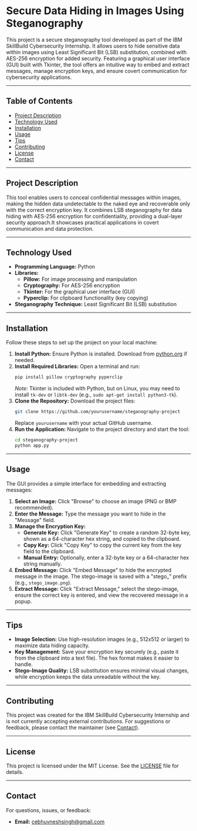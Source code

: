 # Secure Data Hiding in Images Using Steganography

This project is a secure steganography tool developed as part of the IBM SkillBuild Cybersecurity Internship. It allows users to hide sensitive data within images using Least Significant Bit (LSB) substitution, combined with AES-256 encryption for added security. Featuring a graphical user interface (GUI) built with Tkinter, the tool offers an intuitive way to embed and extract messages, manage encryption keys, and ensure covert communication for cybersecurity applications.

---

## Table of Contents
- [Project Description](#project-description)
- [Technology Used](#technology-used)
- [Installation](#installation)
- [Usage](#usage)
- [Tips](#tips)
- [Contributing](#contributing)
- [License](#license)
- [Contact](#contact)

---

## Project Description
This tool enables users to conceal confidential messages within images, making the hidden data undetectable to the naked eye and recoverable only with the correct encryption key. It combines LSB steganography for data hiding with AES-256 encryption for confidentiality, providing a dual-layer security approach.It showcases practical applications in covert communication and data protection.

---

## Technology Used
- **Programming Language:** Python  
- **Libraries:**  
  - **Pillow:** For image processing and manipulation  
  - **Cryptography:** For AES-256 encryption  
  - **Tkinter:** For the graphical user interface (GUI)  
  - **Pyperclip:** For clipboard functionality (key copying)  
- **Steganography Technique:** Least Significant Bit (LSB) substitution  

---

## Installation
Follow these steps to set up the project on your local machine:

1. **Install Python:** Ensure Python is installed. Download from [python.org](https://www.python.org/downloads/) if needed.
2. **Install Required Libraries:** Open a terminal and run:
   ```bash
   pip install pillow cryptography pyperclip
   ```
   *Note:* Tkinter is included with Python, but on Linux, you may need to install `tk-dev` or `libtk-dev` (e.g., `sudo apt-get install python3-tk`).
3. **Clone the Repository:** Download the project files:
   ```bash
   git clone https://github.com/yourusername/steganography-project
   ```
   Replace `yourusername` with your actual GitHub username.
4. **Run the Application:** Navigate to the project directory and start the tool:
   ```bash
   cd steganography-project
   python app.py
   ```

---

## Usage
The GUI provides a simple interface for embedding and extracting messages:

1. **Select an Image:** Click "Browse" to choose an image (PNG or BMP recommended).
2. **Enter the Message:** Type the message you want to hide in the "Message" field.
3. **Manage the Encryption Key:**
   - **Generate Key:** Click "Generate Key" to create a random 32-byte key, shown as a 64-character hex string, and copied to the clipboard.
   - **Copy Key:** Click "Copy Key" to copy the current key from the key field to the clipboard.
   - **Manual Entry:** Optionally, enter a 32-byte key or a 64-character hex string manually.
4. **Embed Message:** Click "Embed Message" to hide the encrypted message in the image. The stego-image is saved with a "stego_" prefix (e.g., `stego_image.png`).
5. **Extract Message:** Click "Extract Message," select the stego-image, ensure the correct key is entered, and view the recovered message in a popup.

---

## Tips
- **Image Selection:** Use high-resolution images (e.g., 512x512 or larger) to maximize data hiding capacity.
- **Key Management:** Save your encryption key securely (e.g., paste it from the clipboard into a text file). The hex format makes it easier to handle.
- **Stego-Image Quality:** LSB substitution ensures minimal visual changes, while encryption keeps the data unreadable without the key.

---

## Contributing
This project was created for the IBM SkillBuild Cybersecurity Internship and is not currently accepting external contributions. For suggestions or feedback, please contact the maintainer (see [Contact](#contact)).

---

## License
This project is licensed under the MIT License. See the [LICENSE](LICENSE) file for details.

---

## Contact
For questions, issues, or feedback:
- **Email:** cebhuvneshsingh@gmail.com
